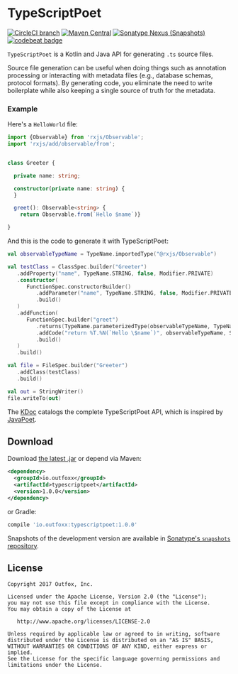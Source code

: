 
TypeScriptPoet
==========

[![CircleCI branch](https://img.shields.io/circleci/project/github/outfoxx/typescriptpoet/develop.svg)]()
[![Maven Central](https://img.shields.io/maven-central/v/io.outfoxx/typescriptpoet.svg)][dl]
[![Sonatype Nexus (Snapshots)](https://img.shields.io/nexus/s/https/oss.sonatype.org/io.outfoxx/typescriptpoet.svg)][snap]
[![codebeat badge](https://codebeat.co/badges/70f7939d-185e-42d7-b7a8-ea240840a121)](https://codebeat.co/projects/github-com-outfoxx-typescriptpoet-master)

`TypeScriptPoet` is a Kotlin and Java API for generating `.ts` source files.

Source file generation can be useful when doing things such as annotation processing or interacting
with metadata files (e.g., database schemas, protocol formats). By generating code, you eliminate
the need to write boilerplate while also keeping a single source of truth for the metadata.


### Example

Here's a `HelloWorld` file:

```typescript
import {Observable} from 'rxjs/Observable';
import 'rxjs/add/observable/from';


class Greeter {

  private name: string;

  constructor(private name: string) {
  }

  greet(): Observable<string> {
    return Observable.from(`Hello $name`)}

}
```

And this is the code to generate it with TypeScriptPoet:

```kotlin
val observableTypeName = TypeName.importedType("@rxjs/Observable")

val testClass = ClassSpec.builder("Greeter")
   .addProperty("name", TypeName.STRING, false, Modifier.PRIVATE)
   .constructor(
      FunctionSpec.constructorBuilder()
         .addParameter("name", TypeName.STRING, false, Modifier.PRIVATE)
         .build()
   )
   .addFunction(
      FunctionSpec.builder("greet")
         .returns(TypeName.parameterizedType(observableTypeName, TypeName.STRING))
         .addCode("return %T.%N(`Hello \$name`)", observableTypeName, SymbolSpec.from("+rxjs/add/observable/from#Observable"))
         .build()
   )
   .build()

val file = FileSpec.builder("Greeter")
   .addClass(testClass)
   .build()

val out = StringWriter()
file.writeTo(out)
```

The [KDoc][kdoc] catalogs the complete TypeScriptPoet API, which is inspired by [JavaPoet][javapoet].


Download
--------

Download [the latest .jar][dl] or depend via Maven:

```xml
<dependency>
  <groupId>io.outfoxx</groupId>
  <artifactId>typescriptpoet</artifactId>
  <version>1.0.0</version>
</dependency>
```

or Gradle:

```groovy
compile 'io.outfoxx:typescriptpoet:1.0.0'
```

Snapshots of the development version are available in [Sonatype's `snapshots` repository][snap].


License
-------

    Copyright 2017 Outfox, Inc.

    Licensed under the Apache License, Version 2.0 (the "License");
    you may not use this file except in compliance with the License.
    You may obtain a copy of the License at

       http://www.apache.org/licenses/LICENSE-2.0

    Unless required by applicable law or agreed to in writing, software
    distributed under the License is distributed on an "AS IS" BASIS,
    WITHOUT WARRANTIES OR CONDITIONS OF ANY KIND, either express or implied.
    See the License for the specific language governing permissions and
    limitations under the License.


 [dl]: https://search.maven.org/remote_content?g=io.outfoxx&a=typescriptpoet&v=LATEST
 [snap]: https://oss.sonatype.org/content/repositories/snapshots/io/outfoxx/typescriptpoet/
 [kdoc]: https://outfoxx.github.io/typescriptpoet/1.0.0/typescriptpoet/io.outfoxx.typescriptpoet/
 [javapoet]: https://github.com/square/javapoet/
